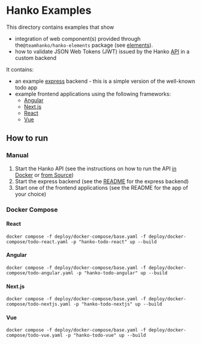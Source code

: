# Hanko Examples

This directory contains examples that show

- integration of web component(s) provided through the`@teamhanko/hanko-elements` package (see [elements](../frontend/elements)).
- how to validate JSON Web Tokens (JWT) issued by the Hanko [API](../backend) in a custom backend

It contains:

- an example [express](express) backend - this is a simple version of the well-known todo app
- example frontend applications using the following frameworks:
  - [Angular](angular)
  - [Next.js](nextjs)
  - [React](react)
  - [Vue](vue)

## How to run
### Manual
1. Start the Hanko API (see the instructions on how to run the API [in Docker](../backend/README.md#Docker) or [from Source](../backend/README.md#from-source))
2. Start the express backend (see the [README](express) for the express backend)
3. Start one of the frontend applications (see the README for the app of your choice)

### Docker Compose

#### React
```
docker compose -f deploy/docker-compose/base.yaml -f deploy/docker-compose/todo-react.yaml -p "hanko-todo-react" up --build
```
#### Angular
```
docker compose -f deploy/docker-compose/base.yaml -f deploy/docker-compose/todo-angular.yaml -p "hanko-todo-angular" up --build
```
#### Next.js
```
docker compose -f deploy/docker-compose/base.yaml -f deploy/docker-compose/todo-nextjs.yaml -p "hanko-todo-nextjs" up --build
```
#### Vue
```
docker compose -f deploy/docker-compose/base.yaml -f deploy/docker-compose/todo-vue.yaml -p "hanko-todo-vue" up --build
```
